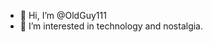 - 👋 Hi, I’m @OldGuy111
- 👀 I’m interested in technology and nostalgia.

<!---
OldGuy111/OldGuy111 is a ✨ special ✨ repository because its `README.md` (this file) appears on your GitHub profile.
You can click the Preview link to take a look at your changes.
--->
